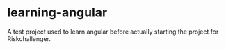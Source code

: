 # learning-angular
A test project used to learn angular before actually starting the project for Riskchallenger.

